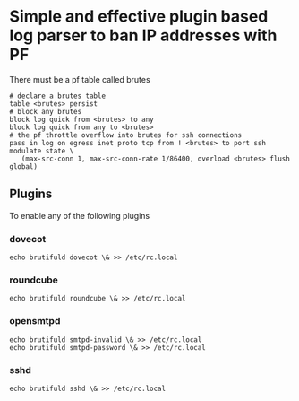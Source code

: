 # Simple and effective plugin based log parser to ban IP addresses with PF
There must be a pf table called brutes
```
# declare a brutes table
table <brutes> persist
# block any brutes
block log quick from <brutes> to any
block log quick from any to <brutes>
# the pf throttle overflow into brutes for ssh connections
pass in log on egress inet proto tcp from ! <brutes> to port ssh modulate state \
   (max-src-conn 1, max-src-conn-rate 1/86400, overload <brutes> flush global)
```
## Plugins
To enable any of the following plugins
### dovecot
```
echo brutifuld dovecot \& >> /etc/rc.local
```
### roundcube
```
echo brutifuld roundcube \& >> /etc/rc.local
```
### opensmtpd
```
echo brutifuld smtpd-invalid \& >> /etc/rc.local
echo brutifuld smtpd-password \& >> /etc/rc.local
```
### sshd
```
echo brutifuld sshd \& >> /etc/rc.local
```

